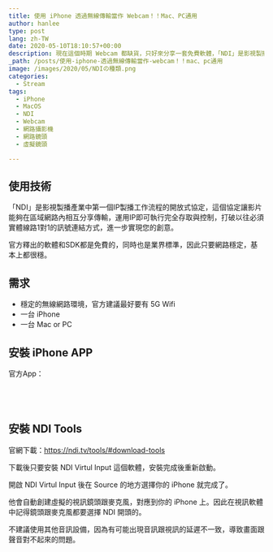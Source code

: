 ```yaml
---
title: 使用 iPhone 透過無線傳輸當作 Webcam！！Mac、PC通用
author: hanlee
type: post
lang: zh-TW
date: 2020-05-10T18:10:57+00:00
description: 現在這個時期 Webcam 都缺貨，只好來分享一套免費軟體，「NDI」是影視製播產業中第一個IP製播工作流程的開放式協定，這個協定讓影片能夠在區域網路內相互分享傳輸，運用IP即可執行完全存取與控制，讓你可以使用 iPhone 透過無線傳輸當作 Webcam！！
_path: /posts/使用-iphone-透過無線傳輸當作-webcam！！mac、pc通用
image: /images/2020/05/NDIの種類.png
categories:
  - Stream
tags:
  - iPhone
  - MacOS
  - NDI
  - Webcam
  - 網路攝影機
  - 網路鏡頭
  - 虛擬鏡頭

---
```

## 使用技術

「NDI」是影視製播產業中第一個IP製播工作流程的開放式協定，這個協定讓影片能夠在區域網路內相互分享傳輸，運用IP即可執行完全存取與控制，打破以往必須實體線路1對1的訊號連結方式，進一步實現您的創意。

官方釋出的軟體和SDK都是免費的，同時也是業界標準，因此只要網路穩定，基本上都很穩。

## 需求

* 穩定的無線網路環境，官方建議最好要有 5G Wifi
* 一台 iPhone
* 一台 Mac or PC

## 安裝 iPhone APP

官方App：

<a href="https://apps.apple.com/tw/app/ndi-hx-camera/id1477266080?mt=8" style="display:inline-block;overflow:hidden;background:url(https://linkmaker.itunes.apple.com/zh-tw/badge-lrg.svg?releaseDate=2019-09-14&kind=iossoftware&bubble=ios_apps) no-repeat;width:135px;height:40px;"></a>

## 安裝 NDI Tools

官網下載：<https://ndi.tv/tools/#download-tools>

下載後只要安裝 NDI Virtul Input 這個軟體，安裝完成後重新啟動。

開啟 NDI Virtul Input 後在 Source 的地方選擇你的 iPhone 就完成了。

他會自動創建虛擬的視訊鏡頭跟麥克風，對應到你的 iPhone 上。因此在視訊軟體中記得鏡頭跟麥克風都要選擇 NDI 開頭的。

不建議使用其他音訊設備，因為有可能出現音訊跟視訊的延遲不一致，導致畫面跟聲音對不起來的問題。
